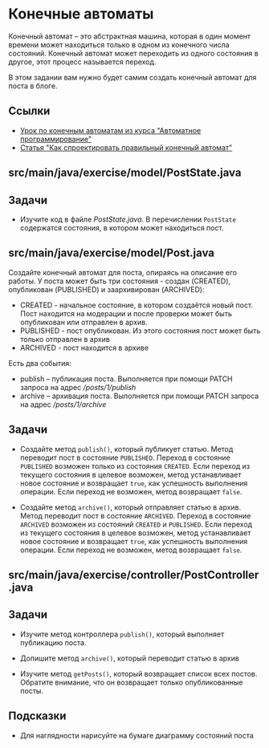 # Конечные автоматы

Конечный автомат – это абстрактная машина, которая в один момент времени может находиться только в одном из конечного числа состояний. Конечный автомат может переходить из одного состояния в другое, этот процесс называется переход.

В этом задании вам нужно будет самим создать конечный автомат для поста в блоге.

## Ссылки

* [Урок по конечным автоматам из курса "Автоматное программирование"](https://ru.hexlet.io/courses/js-abp/lessons/fsm/theory_unit)
* [Статья "Как спроектировать правильный конечный автомат"](https://ru.hexlet.io/blog/posts/kak-sproektirovat-pravilnyy-konechnyy-avtomat-na-rest)

## src/main/java/exercise/model/PostState.java

## Задачи

* Изучите код в файле *PostState.java*. В перечислении `PostState` содержатся состояния, в котором может находиться пост.

## src/main/java/exercise/model/Post.java

Cоздайте конечный автомат для поста, опираясь на описание его работы. У поста может быть три состояния - создан (CREATED), опубликован (PUBLISHED) и заархивирован (ARCHIVED):

* CREATED - начальное состояние, в котором создаётся новый пост. Пост находится на модерации и после проверки может быть опубликован или отправлен в архив.
* PUBLISHED - пост опубликован. Из этого состояния пост может быть только отправлен в архив
* ARCHIVED - пост находится в архиве

Есть два события:

* publish – публикация поста. Выполняется при помощи PATCH запроса на адрес */posts/1/publish*
* archive – архивация поста. Выполняется при помощи PATCH запроса на адрес */posts/1/archive*

## Задачи

* Создайте метод `publish()`, который публикует статью. Метод переводит пост в состояние `PUBLISHED`. Переход в состояние `PUBLISHED` возможен только из состояния `CREATED`. Если переход из текущего состояния в целевое возможен, метод устанавливает новое состояние и возвращает `true`, как успешность выполнения операции. Если переход не возможен, метод возвращает `false`.

* Создайте метод `archive()`, который отправляет статью в архив. Метод переводит пост в состояние `ARCHIVED`. Переход в состояние `ARCHIVED` возможен из состояний `CREATED` и `PUBLISHED`. Если переход из текущего состояния в целевое возможен, метод устанавливает новое состояние и возвращает `true`, как успешность выполнения операции. Если переход не возможен, метод возвращает `false`.

## src/main/java/exercise/controller/PostController.java

## Задачи

* Изучите метод контроллера `publish()`, который выполняет публикацию поста.

* Допишите метод `archive()`, который переводит статью в архив

* Изучите метод `getPosts()`, который возвращает список всех постов. Обратите внимание, что он возвращает только опубликованные посты.

## Подсказки

* Для наглядности нарисуйте на бумаге диаграмму состояний поста
